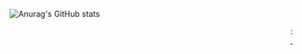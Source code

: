 ![Anurag's GitHub stats](https://github-readme-stats.vercel.app/api?username=briangicharu&count_private=true)
<marquee>
  <div class="marquee">
    :train:
  </div>
  <hr>
  <br>
</marquee>
